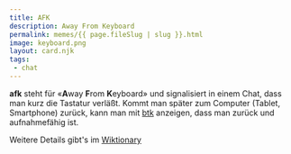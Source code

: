 ```yaml
---
title: AFK
description: Away From Keyboard
permalink: memes/{{ page.fileSlug | slug }}.html
image: keyboard.png
layout: card.njk
tags: 
 - chat
---
```

**afk** steht für &laquo;**A**way **F**rom **K**eyboard&raquo;
und signalisiert in einem Chat, dass man kurz die Tastatur verläßt.
Kommt man später zum Computer (Tablet, Smartphone) zurück, kann man
mit [btk](./btk.html) anzeigen, dass man zurück und aufnahmefähig ist.

Weitere Details gibt's im [Wiktionary](https://de.wiktionary.org/wiki/afk)
